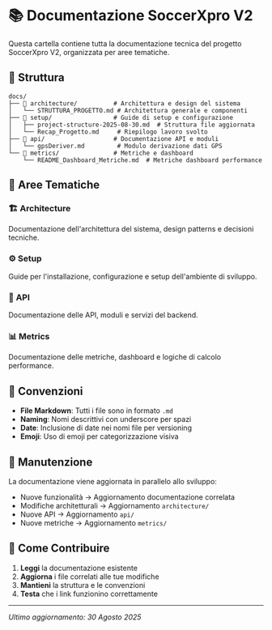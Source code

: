 # 📚 Documentazione SoccerXpro V2

Questa cartella contiene tutta la documentazione tecnica del progetto SoccerXpro V2, organizzata per aree tematiche.

## 📁 Struttura

```
docs/
├── 📁 architecture/          # Architettura e design del sistema
│   └── STRUTTURA_PROGETTO.md # Architettura generale e componenti
├── 📁 setup/                 # Guide di setup e configurazione
│   ├── project-structure-2025-08-30.md  # Struttura file aggiornata
│   └── Recap_Progetto.md     # Riepilogo lavoro svolto
├── 📁 api/                   # Documentazione API e moduli
│   └── gpsDeriver.md         # Modulo derivazione dati GPS
└── 📁 metrics/               # Metriche e dashboard
    └── README_Dashboard_Metriche.md  # Metriche dashboard performance
```

## 🎯 Aree Tematiche

### 🏗️ **Architecture**
Documentazione dell'architettura del sistema, design patterns e decisioni tecniche.

### ⚙️ **Setup**
Guide per l'installazione, configurazione e setup dell'ambiente di sviluppo.

### 🔌 **API**
Documentazione delle API, moduli e servizi del backend.

### 📊 **Metrics**
Documentazione delle metriche, dashboard e logiche di calcolo performance.

## 📝 Convenzioni

- **File Markdown**: Tutti i file sono in formato `.md`
- **Naming**: Nomi descrittivi con underscore per spazi
- **Date**: Inclusione di date nei nomi file per versioning
- **Emoji**: Uso di emoji per categorizzazione visiva

## 🔄 Manutenzione

La documentazione viene aggiornata in parallelo allo sviluppo:
- Nuove funzionalità → Aggiornamento documentazione correlata
- Modifiche architetturali → Aggiornamento `architecture/`
- Nuove API → Aggiornamento `api/`
- Nuove metriche → Aggiornamento `metrics/`

## 📖 Come Contribuire

1. **Leggi** la documentazione esistente
2. **Aggiorna** i file correlati alle tue modifiche
3. **Mantieni** la struttura e le convenzioni
4. **Testa** che i link funzionino correttamente

---

*Ultimo aggiornamento: 30 Agosto 2025*
